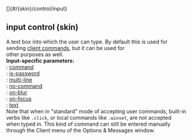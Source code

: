 []{#/{skin}/control/input}    
## input control (skin)    
A text box into which the user can type. By default this is used for    
sending [client commands](/ref/%7Bskin%7D/commands/commands.md), but it can be used for    
other purposes as well.    
**Input-specific parameters:**    
:   [command](/ref/%7Bskin%7D/param/command/command.md)    
:   [is-password](/ref/%7Bskin%7D/param/is-password/is-password.md)    
:   [multi-line](/ref/%7Bskin%7D/param/multi-line/multi-line.md)    
:   [no-command](/ref/%7Bskin%7D/param/no-command/no-command.md)    
:   [on-blur](/ref/%7Bskin%7D/param/on-blur/on-blur.md)    
:   [on-focus](/ref/%7Bskin%7D/param/on-focus/on-focus.md)    
:   [text](/ref/%7Bskin%7D/param/text/text.md)    
Note that when in \"standard\" mode of accepting user commands, built-in    
verbs like `.click`, or local commands like `.winset`, are not accepted    
when typed in. This kind of command can still be entered manually    
through the Client menu of the Options & Messages window.  